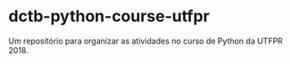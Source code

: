 # dctb-python-course-utfpr
Um repositório para organizar as atividades no curso de Python da UTFPR 2018.

